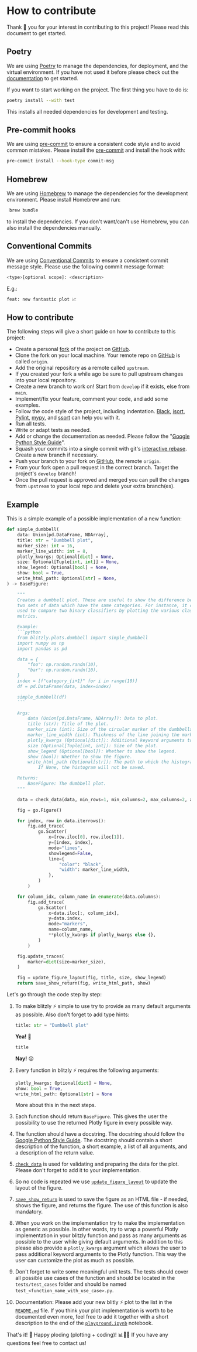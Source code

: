 # How to contribute

Thank 🙏 you for your interest in contributing to this project! Please read this document to get started.

## Poetry
We are using [Poetry](https://python-poetry.org/) to manage the dependencies, for deployment, and the virtual environment. If you have not used it before please check out the [documentation](https://python-poetry.org/docs/) to get started.

If you want to start working on the project. The first thing you have to do is:
```bash
poetry install --with test
```
This installs all needed dependencies for development and testing.

## Pre-commit hooks
We are using [pre-commit](https://pre-commit.com/) to ensure a consistent code style and to avoid common mistakes. Please install the [pre-commit](https://pre-commit.com/#installation) and install the hook with:
```bash
pre-commit install --hook-type commit-msg
```

## Homebrew
We are using [Homebrew](https://brew.sh/) to manage the dependencies for the development environment. Please install Homebrew and run:
```bash
 brew bundle
```
to install the dependencies. If you don't want/can't use Homebrew, you can also install the dependencies manually.

## Conventional Commits
We are using [Conventional Commits](https://www.conventionalcommits.org) to ensure a consistent commit message style. Please use the following commit message format:
```bash
<type>[optional scope]: <description>
```
E.g.:
```bash
feat: new fantastic plot 📈
```

## How to contribute
The following steps will give a short guide on how to contribute to this project:

- Create a personal [fork](https://github.com/invia-flights/blitzly/fork) of the project on [GitHub](https://github.com/).
- Clone the fork on your local machine. Your remote repo on [GitHub](https://github.com/) is called `origin`.
- Add the original repository as a remote called `upstream`.
- If you created your fork a while ago be sure to pull upstream changes into your local repository.
- Create a new branch to work on! Start from `develop` if it exists, else from `main`.
- Implement/fix your feature, comment your code, and add some examples.
- Follow the code style of the project, including indentation. [Black](https://github.com/psf/black), [isort](https://github.com/PyCQA/isort), [Pylint](https://github.com/PyCQA/pylint), [mypy](https://github.com/python/mypy), and [ssort](https://github.com/bwhmather/ssort) can help you with it.
- Run all tests.
- Write or adapt tests as needed.
- Add or change the documentation as needed. Please follow the "[Google Python Style Guide](https://google.github.io/styleguide/pyguide.html)".
- Squash your commits into a single commit with git's [interactive rebase](https://help.github.com/articles/interactive-rebase). Create a new branch if necessary.
- Push your branch to your fork on [GitHub](https://github.com/), the remote `origin`.
- From your fork open a pull request in the correct branch. Target the project's `develop` branch!
- Once the pull request is approved and merged you can pull the changes from `upstream` to your local repo and delete
your extra branch(es).

## Example
This is a simple example of a possible implementation of a new function:
```python
def simple_dumbbell(
    data: Union[pd.DataFrame, NDArray],
    title: str = "Dumbbell plot",
    marker_size: int = 16,
    marker_line_width: int = 8,
    plotly_kwargs: Optional[dict] = None,
    size: Optional[Tuple[int, int]] = None,
    show_legend: Optional[bool] = None,
    show: bool = True,
    write_html_path: Optional[str] = None,
) -> BaseFigure:

    """
    Creates a dumbbell plot. These are useful to show the difference between
    two sets of data which have the same categories. For instance, it can be
    used to compare two binary classifiers by plotting the various classification
    metrics.

    Example:
    ```python
    from blitzly.plots.dumbbell import simple_dumbbell
    import numpy as np
    import pandas as pd

    data = {
        "foo": np.random.randn(10),
        "bar": np.random.randn(10),
    }
    index = [f"category_{i+1}" for i in range(10)]
    df = pd.DataFrame(data, index=index)

    simple_dumbbell(df)
    ```

    Args:
        data (Union[pd.DataFrame, NDArray]): Data to plot.
        title (str): Title of the plot.
        marker_size (int): Size of the circular marker of the dumbbells.
        marker_line_width (int): Thickness of the line joining the markers.
        plotly_kwargs (Optional[dict]): Additional keyword arguments to pass to Plotly `go.Scatter`.
        size (Optional[Tuple[int, int]): Size of the plot.
        show_legend (Optional[bool]): Whether to show the legend.
        show (bool): Whether to show the figure.
        write_html_path (Optional[str]): The path to which the histogram should be written as an HTML file.
            If None, the histogram will not be saved.

    Returns:
        BaseFigure: The dumbbell plot.
    """

    data = check_data(data, min_rows=1, min_columns=2, max_columns=2, as_pandas=True)

    fig = go.Figure()

    for index, row in data.iterrows():
        fig.add_trace(
            go.Scatter(
                x=[row.iloc[0], row.iloc[1]],
                y=[index, index],
                mode="lines",
                showlegend=False,
                line={
                    "color": "black",
                    "width": marker_line_width,
                },
            )
        )

    for column_idx, column_name in enumerate(data.columns):
        fig.add_trace(
            go.Scatter(
                x=data.iloc[:, column_idx],
                y=data.index,
                mode="markers",
                name=column_name,
                **plotly_kwargs if plotly_kwargs else {},
            )
        )

    fig.update_traces(
        marker=dict(size=marker_size),
    )

    fig = update_figure_layout(fig, title, size, show_legend)
    return save_show_return(fig, write_html_path, show)
```

Let's go through the code step by step:
1. To make blitzly ⚡️ simple to use try to provide as many default arguments as possible. Also don't forget to add type hints:
    ```python
    title: str = "Dumbbell plot"
    ```
    **Yea!** 🥳

    ```python
    title
    ```
    **Nay!** 😢

2. Every function in blitzly ⚡️ requires the following arguments:
    ```python
    plotly_kwargs: Optional[dict] = None,
    show: bool = True,
    write_html_path: Optional[str] = None
    ```
    More about this in the next steps.

3. Each function should return `BaseFigure`. This gives the user the possibility to use the returned Plotly figure in every possible way.

4. The function should have a docstring. The docstring should follow the [Google Python Style Guide](https://google.github.io/styleguide/pyguide.html). The docstring should contain a short description of the function, a short example, a list of all arguments, and a description of the return value.

5. [`check_data`](https://invia-flights.github.io/blitzly/utils/#blitzly.etc.utils.check_data) is used for validating and preparing the data for the plot. Please don't forget to add it to your implementation.

6. So no code is repeated we use [`update_figure_layout`](https://invia-flights.github.io/blitzly/utils/#blitzly.etc.utils.update_figure_layout) to update the layout of the figure.

7. [`save_show_return`](https://invia-flights.github.io/blitzly/utils/#blitzly.etc.utils.save_show_return) is used to save the figure as an HTML file - if needed, shows the figure, and returns the figure. The use of this function is also mandatory.

8. When you work on the implementation try to make the implementation as generic as possible. In other words, try to wrap a powerful Plotly implementation in your blitzly function and pass as many arguments as possible to the user while giving default arguments. In addition to this please also provide a `plotly_kwargs` argument which allows the user to pass additional keyword arguments to the Plotly function. This way the user can customize the plot as much as possible.

9. Don't forget to write some meaningful unit tests. The tests should cover all possible use cases of the function and should be located in the `tests/test_cases` folder and should be named `test_<function_name_with_use_case>.py`.

10. Documentation: Please add your new blitly ⚡️ plot to the list in the [`README.md`](https://github.com/invia-flights/blitzly#available-plots-so-far-) file. If you think your plot implementation is worth to be documented even more, feel free to add it together with a short description to the end of the [`playground.ipynb`](https://github.com/invia-flights/blitzly/blob/main/examples/playground.ipynb) notebook.

That's it! 🎉 Happy ploding (plotting + coding)! 📊👩‍💻 If you have any questions feel free to contact us!
